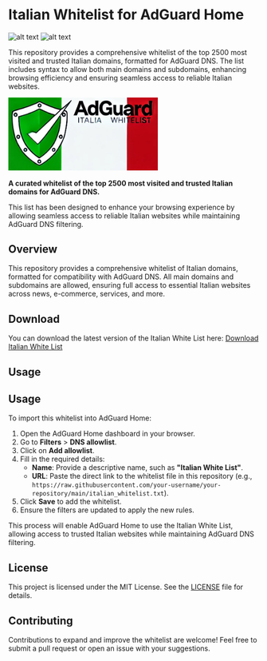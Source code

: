 # Italian Whitelist for AdGuard Home
![alt text](https://badgen.net/badge/platform/AdGuard/orange?) ![alt text](https://badgen.net/badge/content/whitelist/green?)

This repository provides a comprehensive whitelist of the top 2500 most visited and trusted Italian domains, formatted for AdGuard DNS. The list includes syntax to allow both main domains and subdomains, enhancing browsing efficiency and ensuring seamless access to reliable Italian websites.

<img src="https://github.com/paolo-hub/Italian-AdGuard-Whitelist/blob/8995951471866f8a07a24cc781ac96272b5f9078/Italian%20Whitelist.jpg" alt="Italian Whitelist" width="300"/>

**A curated whitelist of the top 2500 most visited and trusted Italian domains for AdGuard DNS.**  

This list has been designed to enhance your browsing experience by allowing seamless access to reliable Italian websites while maintaining AdGuard DNS filtering.

## Overview

This repository provides a comprehensive whitelist of Italian domains, formatted for compatibility with AdGuard DNS. All main domains and subdomains are allowed, ensuring full access to essential Italian websites across news, e-commerce, services, and more.

## Download

You can download the latest version of the Italian White List here: [Download Italian White List](https://raw.githubusercontent.com/paolo-hub/Italian-AdGuard-Whitelist/refs/heads/main/adguard_italian_whitelist.txt)

## Usage

## Usage

To import this whitelist into AdGuard Home:
1. Open the AdGuard Home dashboard in your browser.
2. Go to **Filters** > **DNS allowlist**.
3. Click on **Add allowlist**.
4. Fill in the required details:
   - **Name**: Provide a descriptive name, such as **"Italian White List"**.
   - **URL**: Paste the direct link to the whitelist file in this repository (e.g., `https://raw.githubusercontent.com/your-username/your-repository/main/italian_whitelist.txt`).
5. Click **Save** to add the whitelist.
6. Ensure the filters are updated to apply the new rules.

This process will enable AdGuard Home to use the Italian White List, allowing access to trusted Italian websites while maintaining AdGuard DNS filtering.


## License

This project is licensed under the MIT License. See the [LICENSE](LICENSE) file for details.

## Contributing

Contributions to expand and improve the whitelist are welcome! Feel free to submit a pull request or open an issue with your suggestions.
